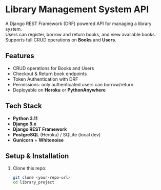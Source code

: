 # Library Management System API

A Django REST Framework (DRF) powered API for managing a library system.  
Users can register, borrow and return books, and view available books.  
Supports full CRUD operations on **Books** and **Users**.

## Features
- CRUD operations for Books and Users
- Checkout & Return book endpoints
- Token Authentication with DRF
- Permissions: only authenticated users can borrow/return
- Deployable on **Heroku** or **PythonAnywhere**

## Tech Stack
- **Python 3.11**
- **Django 5.x**
- **Django REST Framework**
- **PostgreSQL** (Heroku) / SQLite (local dev)
- **Gunicorn** + **Whitenoise**

## Setup & Installation

1. Clone this repo:
   ```bash
   git clone <your-repo-url>
   cd library_project
